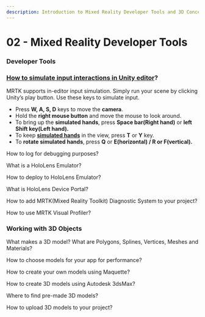 ```yaml
---
description: Introduction to Mixed Reality Developer Tools and 3D Concepts
---
```


# 02 - Mixed Reality Developer Tools

### Developer Tools

### [How to simulate input interactions in Unity editor](https://microsoft.github.io/MixedRealityToolkit-Unity/Documentation/InputSimulation/InputSimulationService.html?WT.mc_id=github-mixedrealitycurriculum-ayyonet)?

MRTK supports in-editor input simulation. Simply run your scene by clicking Unity’s play button. Use these keys to simulate input.

* Press **W, A, S, D** keys to move the **camera**.
* Hold the **right mouse button** and move the mouse to look around.
* To bring up the **simulated hands**, press **Space bar\(Right hand\)** or **left Shift key\(Left hand\).**
* To keep [**simulated hands**](https://microsoft.github.io/MixedRealityToolkit-Unity/Documentation/InputSimulation/InputSimulationService.html#hand-simulation?WT.mc_id=github-mixedrealitycurriculum-ayyonet) in the view, press **T** or **Y** key.
* To **rotate simulated hands**, press **Q** or **E\(horizontal\) / R or F\(vertical\).**

How to log for debugging purposes?

What is a HoloLens Emulator?

How to deploy to HoloLens Emulator?

What is HoloLens Device Portal?

How to add MRTK\(Mixed Reality Toolkit\) Diagnostic System to your project?

How to use MRTK Visual Profiler?

### Working with 3D Objects

What makes a 3D model? What are Polygons, Splines, Vertices, Meshes and Materials?

How to choose models for your app for performance?

How to create your own models using Maquette?

How to create 3D models using Autodesk 3dsMax?

Where to find pre-made 3D models?

How to upload 3D models to your project?



